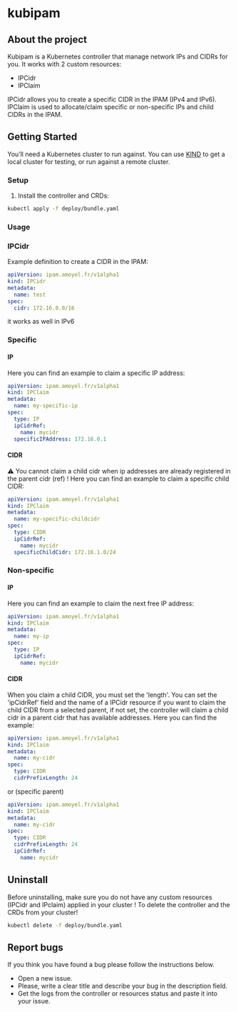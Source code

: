 # kubipam

## About the project

Kubipam is a Kubernetes controller that manage network IPs and CIDRs for you.
It works with 2 custom resources:
- IPCidr
- IPClaim

IPCidr allows you to create a specific CIDR in the IPAM (IPv4 and IPv6).
IPClaim is used to allocate/claim specific or non-specific IPs and child CIDRs in the IPAM.

## Getting Started

You’ll need a Kubernetes cluster to run against. You can use [KIND](https://sigs.k8s.io/kind) to get a local cluster for testing, or run against a remote cluster.

### Setup

1. Install the controller and CRDs:

```sh
kubectl apply -f deploy/bundle.yaml
```

### Usage

### IPCidr

Example definition to create a CIDR in the IPAM:

```yaml
apiVersion: ipam.amoyel.fr/v1alpha1
kind: IPCidr
metadata:
  name: test
spec:
  cidr: 172.16.0.0/16
```

it works as well in IPv6

### Specific

#### IP

Here you can find an example to claim a specific IP address:

```yaml
apiVersion: ipam.amoyel.fr/v1alpha1
kind: IPClaim
metadata:
  name: my-specific-ip
spec:
  type: IP
  ipCidrRef:
    name: mycidr
  specificIPAddress: 172.16.0.1
```

#### CIDR

⚠️ You cannot claim a child cidr when ip addresses are already registered in the parent cidr (ref) !
Here you can find an example to claim a specific child CIDR:

```yaml
apiVersion: ipam.amoyel.fr/v1alpha1
kind: IPClaim
metadata:
  name: my-specific-childcidr
spec:
  type: CIDR
  ipCidrRef:
    name: mycidr
  specificChildCidr: 172.16.1.0/24
```

### Non-specific

#### IP

Here you can find an example to claim the next free IP address:

```yaml
apiVersion: ipam.amoyel.fr/v1alpha1
kind: IPClaim
metadata:
  name: my-ip
spec:
  type: IP
  ipCidrRef:
    name: mycidr
```

#### CIDR

When you claim a child CIDR, you must set the 'length'.
You can set the 'ipCidrRef' field and the name of a IPCidr resource if you want to claim the child CIDR from a selected parent, if not set, the controller will claim a child cidr in a parent cidr that has available addresses.
Here you can find the example:

```yaml
apiVersion: ipam.amoyel.fr/v1alpha1
kind: IPClaim
metadata:
  name: my-cidr
spec:
  type: CIDR
  cidrPrefixLength: 24
```
or (specific parent)
```yaml
apiVersion: ipam.amoyel.fr/v1alpha1
kind: IPClaim
metadata:
  name: my-cidr
spec:
  type: CIDR
  cidrPrefixLength: 24
  ipCidrRef:
    name: mycidr
  ```

## Uninstall

Before uninstalling, make sure you do not have any custom resources (IPCidr and IPclaim) applied in your cluster !
To delete the controller and the CRDs from your cluster!

```sh
kubectl delete -f deploy/bundle.yaml
```

## Report bugs

If you think you have found a bug please follow the instructions below.

- Open a new issue.
- Please, write a clear title and describe your bug in the description field.
- Get the logs from the controller or resources status and paste it into your issue.
